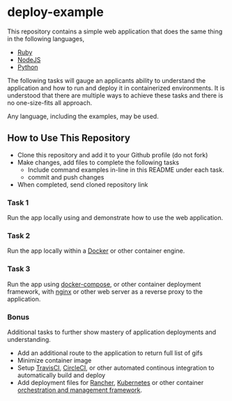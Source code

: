 # deploy-example

This repository contains a simple web application that does the same thing in the following languages,

- [Ruby](https://www.ruby-lang.org)
- [NodeJS](https://nodejs.org/en/)
- [Python](https://www.python.org/)

The following tasks will gauge an applicants ability to understand the application and how to run and deploy it in containerized environments. It is understood that there are multiple ways to achieve these tasks and there is no one-size-fits all approach.

Any language, including the examples, may be used.

## How to Use This Repository

- Clone this repository and add it to your Github profile (do not fork)
- Make changes, add files to complete the following tasks
  - Include command examples in-line in this README under each task.
  - commit and push changes
- When completed, send cloned repository link

### Task 1

Run the app locally using and demonstrate how to use the web application.

### Task 2

Run the app locally within a [Docker](https://docs.docker.com/engine/) or other container engine.

### Task 3

Run the app using [docker-compose](https://docs.docker.com/compose/), or other container deployment framework, with [nginx](https://docs.docker.com/compose/) or other web server as a reverse proxy to the application.

### Bonus

Additional tasks to further show mastery of application deployments and understanding.

- Add an additional route to the application to return full list of gifs
- Minimize container image
- Setup [TravisCI](https://travis-ci.org), [CircleCI](https://circleci.com), or other automated continous integration to automatically build and deploy
- Add deployment files for [Rancher](http://rancher.com), [Kubernetes](https://kubernetes.io) or other container [orchestration and management framework](https://github.com/cncf/landscape).
